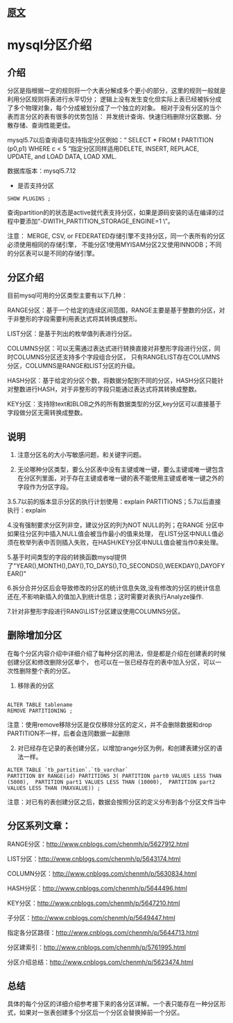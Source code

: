 ## [原文](http://www.cnblogs.com/chenmh/p/5623474.html)

# mysql分区介绍


## 介绍
分区是指根据一定的规则将一个大表分解成多个更小的部分，这里的规则一般就是利用分区规则将表进行水平切分；
逻辑上没有发生变化但实际上表已经被拆分成了多个物理对象，每个分成被划分成了一个独立的对象。
相对于没有分区的当个表而言分区的表有很多的优势包括： 并发统计查询、快速归档删除分区数据、分散存储、查询性能更佳。

mysql5.7以后查询语句支持指定分区例如：“ SELECT * FROM t PARTITION (p0,p1) WHERE c < 5 ”指定分区同样适用DELETE, 
INSERT, REPLACE, UPDATE, and LOAD DATA, LOAD XML.

数据库版本：mysql5.7.12

- 是否支持分区
```mysql
SHOW PLUGINS ;

```

查询partition的的状态是active就代表支持分区，如果是源码安装的话在编译的过程中要添加“-DWITH_PARTITION_STORAGE_ENGINE=1 \”。

注意： MERGE, CSV, or FEDERATED存储引擎不支持分区，同一个表所有的分区必须使用相同的存储引擎，
不能分区1使用MYISAM分区2又使用INNODB；不同的分区表可以是不同的存储引擎。

## 分区介绍

目前mysql可用的分区类型主要有以下几种：

RANGE分区：基于一个给定的连续区间范围，RANGE主要是基于整数的分区，对于非整形的字段需要利用表达式将其转换成整形。

LIST分区：是基于列出的枚举值列表进行分区。

COLUMNS分区：可以无需通过表达式进行转换直接对非整形字段进行分区，同时COLUMNS分区还支持多个字段组合分区，
只有RANGELIST存在COLUMNS分区，COLUMNS是RANGE和LIST分区的升级。

HASH分区：基于给定的分区个数，将数据分配到不同的分区，HASH分区只能针对整数进行HASH，对于非整形的字段只能通过表达式将其转换成整数。

KEY分区：支持除text和BLOB之外的所有数据类型的分区,key分区可以直接基于字段做分区无需转换成整数。

 

## 说明

1. 注意分区名的大小写敏感问题，和关键字问题。

2. 无论哪种分区类型，要么分区表中没有主键或唯一键，要么主键或唯一键包含在分区列里面，对于存在主键或者唯一键的表不能使用主键或者唯一键之外的字段作为分区字段。

3.5.7以前的版本显示分区的执行计划使用：explain PARTITIONS；5.7以后直接执行：explain

4.没有强制要求分区列非空，建议分区的列为NOT NULL的列；在RANGE 分区中如果往分区列中插入NULL值会被当作最小的值来处理，
在LIST分区中NULL值必须在枚举列表中否则插入失败，在HASH/KEY分区中NULL值会被当作0来处理。

5.基于时间类型的字段的转换函数mysql提供了"YEAR(),MONTH(),DAY(),TO_DAYS(),TO_SECONDS(),WEEKDAY(),DAYOFYEAR()"

6.拆分合并分区后会导致修改的分区的统计信息失效,没有修改的分区的统计信息还在,不影响新插入的值加入到统计信息；这时需要对表执行Analyze操作.

7.针对非整形字段进行RANG\LIST分区建议使用COLUMNS分区。

 

## 删除增加分区

在每个分区内容介绍中详细介绍了每种分区的用法，但是都是介绍在创建表的时候创建分区和修改删除分区单个，
也可以在一张已经存在的表中加入分区，可以一次性删除整个表的分区。

1. 移除表的分区
```mysql

ALTER TABLE tablename
REMOVE PARTITIONING ;

```
注意：使用remove移除分区是仅仅移除分区的定义，并不会删除数据和drop PARTITION不一样，后者会连同数据一起删除

2. 对已经存在记录的表创建分区，以增加range分区为例，和创建表建分区的语法一样。

```mysql
ALTER TABLE `tb_partition`.`tb_varchar` 
PARTITION BY RANGE(id) PARTITIONS 3( PARTITION part0 VALUES LESS THAN (5000),  PARTITION part1 VALUES LESS THAN (10000),  PARTITION part2 VALUES LESS THAN (MAXVALUE)) ;

```
注意：对已有的表创建分区之后，数据会按照分区的定义分布到各个分区文件当中

 

## 分区系列文章： 

RANGE分区：<http://www.cnblogs.com/chenmh/p/5627912.html>

LIST分区：<http://www.cnblogs.com/chenmh/p/5643174.html>

COLUMN分区：<http://www.cnblogs.com/chenmh/p/5630834.html>

HASH分区：<http://www.cnblogs.com/chenmh/p/5644496.html>

KEY分区：<http://www.cnblogs.com/chenmh/p/5647210.html>

子分区：<http://www.cnblogs.com/chenmh/p/5649447.html>

指定各分区路径：<http://www.cnblogs.com/chenmh/p/5644713.html>

分区建索引：<http://www.cnblogs.com/chenmh/p/5761995.html>

分区介绍总结：<http://www.cnblogs.com/chenmh/p/5623474.html>

## 总结
具体的每个分区的详细介绍参考接下来的各分区详解。一个表只能存在一种分区形式，如果对一张表创建多个分区后一个分区会替换掉前一个分区。 
